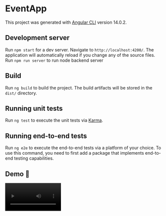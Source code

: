 # EventApp

This project was generated with [Angular CLI](https://github.com/angular/angular-cli) version 14.0.2.

## Development server

Run `npm start` for a dev server. Navigate to `http://localhost:4200/`. The application will automatically reload if you change any of the source files.
Run `npm run server` to run node backend server

## Build

Run `ng build` to build the project. The build artifacts will be stored in the `dist/` directory.

## Running unit tests

Run `ng test` to execute the unit tests via [Karma](https://karma-runner.github.io).

## Running end-to-end tests

Run `ng e2e` to execute the end-to-end tests via a platform of your choice. To use this command, you need to first add a package that implements end-to-end testing capabilities.

## Demo 🎥

<video src='./demo/D.mp4' width=180/>

## Run Locally 🏠

Clone the project

```bash
  https://github.com/ahmed-esmail/ngEventsApp
```

Go to the project directory

```bash
  cd ngEventsApp
```

Install dependencies

```bash
  npm install
```

first Start the backend server

```bash
  npm run server
```

Start the Angular App with proxy server

```bash
    npm start
```

## Authors 📝

- [@ahmed-esmail](https://github.com/ahmed-esmail)
